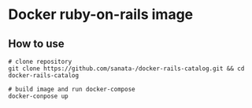 # Docker ruby-on-rails image

## How to use

```
# clone repository
git clone https://github.com/sanata-/docker-rails-catalog.git && cd docker-rails-catalog

# build image and run docker-compose
docker-conpose up
```
